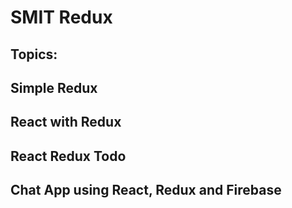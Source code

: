 # SMIT Redux

## Topics: 
## Simple Redux
## React with Redux
## React Redux Todo
## Chat App using React, Redux and Firebase
